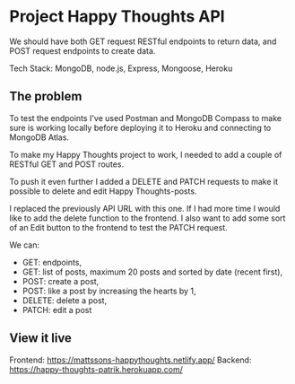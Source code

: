 # Project Happy Thoughts API

We should have both GET request RESTful endpoints to return data, and POST request endpoints to create data.

Tech Stack: MongoDB, node.js, Express, Mongoose, Heroku

## The problem

To test the endpoints I've used Postman and MongoDB Compass to make sure is working locally before deploying it to Heroku and connecting to MongoDB Atlas.

To make my Happy Thoughts project to work, I needed to add a couple of RESTful GET and POST routes.

To push it even further I added a DELETE and PATCH requests to make it possible to delete and edit Happy Thoughts-posts.

I replaced the previously API URL with this one. If I had more time I would like to add the delete function to the frontend.
I also want to add some sort of an Edit button to the frontend to test the PATCH request.

We can:

- GET: endpoints,
- GET: list of posts, maximum 20 posts and sorted by date (recent first),
- POST: create a post,
- POST: like a post by increasing the hearts by 1,
- DELETE: delete a post,
- PATCH: edit a post

## View it live

Frontend: https://mattssons-happythoughts.netlify.app/
Backend: https://happy-thoughts-patrik.herokuapp.com/

